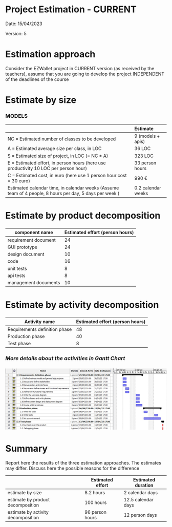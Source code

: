 # Project Estimation - CURRENT
Date: 15/04/2023

Version: 5


# Estimation approach
Consider the EZWallet  project in CURRENT version (as received by the teachers), assume that you are going to develop the project INDEPENDENT of the deadlines of the course

# Estimate by size
### MODELS
|                                                                                                         | Estimate           |
|:--------------------------------------------------------------------------------------------------------|:-------------------|
| NC =  Estimated number of classes to be developed                                                       | 9 (models + apis)  |
| A = Estimated average size per class, in LOC                                                            | 36  LOC            |
| S = Estimated size of project, in LOC (= NC * A)                                                        | 323 LOC            |
| E = Estimated effort, in person hours (here use productivity 10 LOC per person hour)                    | 33 person hours    |
| C = Estimated cost, in euro (here use 1 person hour cost = 30 euro)                                     | 990 €              |
| Estimated calendar time, in calendar weeks (Assume team of 4 people, 8 hours per day, 5 days per week ) | 0.2 calendar weeks |

# Estimate by product decomposition
### 
| component name       | Estimated effort (person hours) |             
|----------------------|---------------------------------| 
| requirement document | 24                              |
| GUI prototype        | 24                              |
| design document      | 10                              |
| code                 | 16                              |
| unit tests           | 8                               |
| api tests            | 8                               |
| management documents | 10                              | 


# Estimate by activity decomposition
### 
| Activity name                 | Estimated effort (person hours) |             
|-------------------------------|---------------------------------| 
| Requirements definition phase | 48                              |
| Production phase              | 40                              |
| Test phase                    | 8                               |

### *More details about the activities in Gantt Chart*

###
![Gantt Chart](code/images/v1/GantChart_v1.jpg)

# Summary

Report here the results of the three estimation approaches. The  estimates may differ. Discuss here the possible reasons for the difference

|                                    | Estimated effort | Estimated duration |          
|------------------------------------|------------------|--------------------|
| estimate by size                   | 8.2 hours        | 2 calendar days    |
| estimate by product decomposition  | 100 hours        | 12.5 calendar days |
| estimate by activity decomposition | 96 person hours  | 12 person days     |



